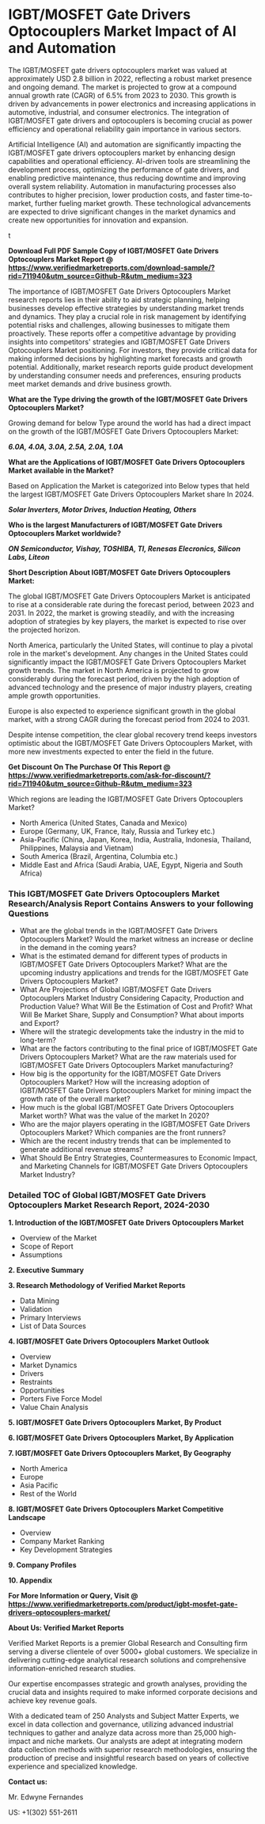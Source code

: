 <meta name="title" content="Global IGBT/MOSFET Gate Drivers Optocouplers Market Impact of AI and Automation"><meta name="description" content="The IGBT/MOSFET gate drivers optocouplers market was valued at approximately USD 2.8 billion in 2022, reflecting a robust market presence and ongoing demand. The marke"><meta name="title" content="IGBT/MOSFET Gate Drivers Optocouplers Market Size, Share, Scope, Trends, Growth, Opportunities, Analysis, Forecast"><h1>IGBT/MOSFET Gate Drivers Optocouplers Market Impact of AI and Automation</h1><p>The IGBT/MOSFET gate drivers optocouplers market was valued at approximately USD 2.8 billion in 2022, reflecting a robust market presence and ongoing demand. The market is projected to grow at a compound annual growth rate (CAGR) of 6.5% from 2023 to 2030. This growth is driven by advancements in power electronics and increasing applications in automotive, industrial, and consumer electronics. The integration of IGBT/MOSFET gate drivers and optocouplers is becoming crucial as power efficiency and operational reliability gain importance in various sectors.</p><p>Artificial Intelligence (AI) and automation are significantly impacting the IGBT/MOSFET gate drivers optocouplers market by enhancing design capabilities and operational efficiency. AI-driven tools are streamlining the development process, optimizing the performance of gate drivers, and enabling predictive maintenance, thus reducing downtime and improving overall system reliability. Automation in manufacturing processes also contributes to higher precision, lower production costs, and faster time-to-market, further fueling market growth. These technological advancements are expected to drive significant changes in the market dynamics and create new opportunities for innovation and expansion.</p>t</p><p id="" class=""><strong>Download Full PDF Sample Copy of IGBT/MOSFET Gate Drivers Optocouplers Market Report @ <a href="https://www.verifiedmarketreports.com/download-sample/?rid=711940&utm_source=Github-R&utm_medium=323" target="_blank">https://www.verifiedmarketreports.com/download-sample/?rid=711940&utm_source=Github-R&utm_medium=323</a></strong></p><p>The importance of&nbsp;IGBT/MOSFET Gate Drivers Optocouplers Market research reports lies in their ability to aid strategic planning, helping businesses develop effective strategies by understanding market trends and dynamics. They play a crucial role in risk management by identifying potential risks and challenges, allowing businesses to mitigate them proactively. These reports offer a competitive advantage by providing insights into competitors' strategies and IGBT/MOSFET Gate Drivers Optocouplers Market positioning. For investors, they provide critical data for making informed decisions by highlighting market forecasts and growth potential. Additionally, market research reports guide product development by understanding consumer needs and preferences, ensuring products meet market demands and drive business growth.</p><p><strong>What are the&nbsp;Type driving the growth of the IGBT/MOSFET Gate Drivers Optocouplers Market?</strong></p><p id="" class="">Growing demand for below Type around the world has had a direct impact on the growth of the IGBT/MOSFET Gate Drivers Optocouplers Market:</p><em><strong>6.0A, 4.0A, 3.0A, 2.5A, 2.0A, 1.0A</strong></em></p><strong>What are the&nbsp;Applications&nbsp;of IGBT/MOSFET Gate Drivers Optocouplers Market available in the Market?</strong></p><p id="" class="">Based on Application the Market is categorized into Below types that held the largest IGBT/MOSFET Gate Drivers Optocouplers Market share In 2024.</p><em><strong>Solar Inverters, Motor Drives, Induction Heating, Others</strong></em></p><strong>Who is the largest Manufacturers of IGBT/MOSFET Gate Drivers Optocouplers Market worldwide?</strong></p><p><em><strong>ON Semiconductor, Vishay, TOSHIBA, TI, Renesas Elecronics, Silicon Labs, Liteon</strong></em></p><p id="" class=""><strong>Short Description About IGBT/MOSFET Gate Drivers Optocouplers Market:</strong></p><p>The global IGBT/MOSFET Gate Drivers Optocouplers Market is anticipated to rise at a considerable rate during the forecast period, between 2023 and 2031. In 2022, the market is growing steadily, and with the increasing adoption of strategies by key players, the market is expected to rise over the projected horizon.</p><p>North America, particularly the United States, will continue to play a pivotal role in the market's development. Any changes in the United States could significantly impact the IGBT/MOSFET Gate Drivers Optocouplers Market growth trends. The market in North America is projected to grow considerably during the forecast period, driven by the high adoption of advanced technology and the presence of major industry players, creating ample growth opportunities.</p><p>Europe is also expected to experience significant growth in the global market, with a strong CAGR during the forecast period from 2024 to 2031.</p><p>Despite intense competition, the clear global recovery trend keeps investors optimistic about the IGBT/MOSFET Gate Drivers Optocouplers Market, with more new investments expected to enter the field in the future.</p><p id="" class=""><strong>Get Discount On The Purchase Of This Report @ <a href="https://www.verifiedmarketreports.com/ask-for-discount/?rid=711940&utm_source=Github-R&utm_medium=323" target="_blank">https://www.verifiedmarketreports.com/ask-for-discount/?rid=711940&utm_source=Github-R&utm_medium=323</a></strong></p>Which regions are leading the IGBT/MOSFET Gate Drivers Optocouplers Market?</p><ul><li>North America (United States, Canada and Mexico)</li><li>Europe (Germany, UK, France, Italy, Russia and Turkey etc.)</li><li>Asia-Pacific (China, Japan, Korea, India, Australia, Indonesia, Thailand, Philippines, Malaysia and Vietnam)</li><li>South America (Brazil, Argentina, Columbia etc.)</li><li>Middle East and Africa (Saudi Arabia, UAE, Egypt, Nigeria and South Africa)</li></ul><h3 id="" class="">This IGBT/MOSFET Gate Drivers Optocouplers Market Research/Analysis Report Contains Answers to your following Questions</h3><ul><li>What are the global trends in the IGBT/MOSFET Gate Drivers Optocouplers Market? Would the market witness an increase or decline in the demand in the coming years?</li><li>What is the estimated demand for different types of products in IGBT/MOSFET Gate Drivers Optocouplers Market? What are the upcoming industry applications and trends for the IGBT/MOSFET Gate Drivers Optocouplers Market?</li><li>What Are Projections of Global IGBT/MOSFET Gate Drivers Optocouplers Market Industry Considering Capacity, Production and Production Value? What Will Be the Estimation of Cost and Profit? What Will Be Market Share, Supply and Consumption? What about imports and Export?</li><li>Where will the strategic developments take the industry in the mid to long-term?</li><li>What are the factors contributing to the final price of IGBT/MOSFET Gate Drivers Optocouplers Market? What are the raw materials used for IGBT/MOSFET Gate Drivers Optocouplers Market manufacturing?</li><li>How big is the opportunity for the IGBT/MOSFET Gate Drivers Optocouplers Market? How will the increasing adoption of IGBT/MOSFET Gate Drivers Optocouplers Market for mining impact the growth rate of the overall market?</li><li>How much is the global IGBT/MOSFET Gate Drivers Optocouplers Market worth? What was the value of the market In 2020?</li><li>Who are the major players operating in the IGBT/MOSFET Gate Drivers Optocouplers Market? Which companies are the front runners?</li><li>Which are the recent industry trends that can be implemented to generate additional revenue streams?</li><li>What Should Be Entry Strategies, Countermeasures to Economic Impact, and Marketing Channels for IGBT/MOSFET Gate Drivers Optocouplers Market Industry?</li></ul><h3 id="" class="">Detailed TOC of Global IGBT/MOSFET Gate Drivers Optocouplers Market Research Report, 2024-2030</h3><p id="" class=""><strong>1. Introduction of the IGBT/MOSFET Gate Drivers Optocouplers Market</strong></p><ul><li>Overview of the Market</li><li>Scope of Report</li><li>Assumptions</li></ul><p id="" class=""><strong>2. Executive Summary</strong></p><p id="" class=""><strong>3. Research Methodology of Verified Market Reports</strong></p><ul><li>Data Mining</li><li>Validation</li><li>Primary Interviews</li><li>List of Data Sources</li></ul><p id="" class=""><strong>4. IGBT/MOSFET Gate Drivers Optocouplers Market Outlook</strong></p><ul><li>Overview</li><li>Market Dynamics</li><li>Drivers</li><li>Restraints</li><li>Opportunities</li><li>Porters Five Force Model</li><li>Value Chain Analysis</li></ul><p id="" class=""><strong>5. IGBT/MOSFET Gate Drivers Optocouplers Market, By Product</strong></p><p id="" class=""><strong>6. IGBT/MOSFET Gate Drivers Optocouplers Market, By Application</strong></p><p id="" class=""><strong>7. IGBT/MOSFET Gate Drivers Optocouplers Market, By Geography</strong></p><ul><li>North America</li><li>Europe</li><li>Asia Pacific</li><li>Rest of the World</li></ul><p id="" class=""><strong>8. IGBT/MOSFET Gate Drivers Optocouplers Market Competitive Landscape</strong></p><ul><li>Overview</li><li>Company Market Ranking</li><li>Key Development Strategies</li></ul><p id="" class=""><strong>9. Company Profiles</strong></p><p id="" class=""><strong>10. Appendix</strong></p><p id="" class=""><strong>For More Information or Query, Visit @ <a href="https://www.verifiedmarketreports.com/product/igbt-mosfet-gate-drivers-optocouplers-market/" target="_blank">https://www.verifiedmarketreports.com/product/igbt-mosfet-gate-drivers-optocouplers-market/</a></strong></p><p id="" class=""><strong>About Us: Verified Market Reports</strong></p><p id="" class="">Verified Market Reports is a premier Global Research and Consulting firm serving a diverse clientele of over 5000+ global customers. We specialize in delivering cutting-edge analytical research solutions and comprehensive information-enriched research studies.</p><p id="" class="">Our expertise encompasses strategic and growth analyses, providing the crucial data and insights required to make informed corporate decisions and achieve key revenue goals.</p><p id="" class="">With a dedicated team of 250 Analysts and Subject Matter Experts, we excel in data collection and governance, utilizing advanced industrial techniques to gather and analyze data across more than 25,000 high-impact and niche markets. Our analysts are adept at integrating modern data collection methods with superior research methodologies, ensuring the production of precise and insightful research based on years of collective experience and specialized knowledge.</p><p id="" class=""><strong>Contact us:</strong></p><p id="" class="">Mr. Edwyne Fernandes</p><p id="" class="">US: +1(302) 551-2611</p>